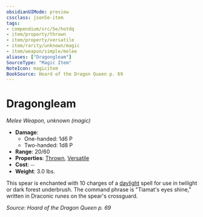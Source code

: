```yaml
---
obsidianUIMode: preview
cssclass: json5e-item
tags:
- compendium/src/5e/hotdq
- item/property/thrown
- item/property/versatile
- item/rarity/unknown/magic
- item/weapon/simple/melee
aliases: ["Dragongleam"]
SourceType: "Magic Item"
NoteIcon: magicitem
BookSource: Hoard of the Dragon Queen p. 69
---
```

# Dragongleam
*Melee Weapon, unknown (magic)*  

- **Damage**:
  - One-handed: 1d6 P
  - Two-handed: 1d8 P
- **Range**: 20/60
- **Properties**: [Thrown](/2-Mechanics/CLI/rules/item-properties.md#Thrown), [Versatile](/2-Mechanics/CLI/rules/item-properties.md#Versatile)
- **Cost**: ⏤
- **Weight**: 3.0 lbs.

This spear is enchanted with 10 charges of a [daylight](/2-Mechanics/CLI/spells/daylight.md) spell for use in twilight or dark forest underbrush. The command phrase is "Tiamat's eyes shine," written in Draconic runes on the spear's crossguard.

*Source: Hoard of the Dragon Queen p. 69*
